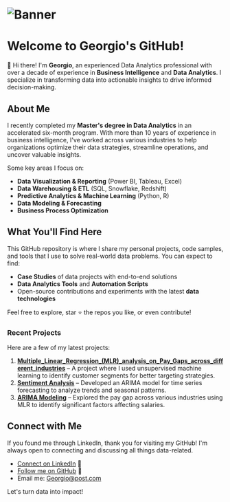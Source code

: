# ![Banner](https://drive.google.com/file/d/1-bTFVh3vdVUT0kbVm55I-XYUCXKZSQDQ/view?usp=drive_link)

# Welcome to Georgio's GitHub!

👋 Hi there! I'm **Georgio**, an experienced Data Analytics professional with over a decade of experience in **Business Intelligence** and **Data Analytics**. I specialize in transforming data into actionable insights to drive informed decision-making.

## About Me

I recently completed my **Master's degree in Data Analytics** in an accelerated six-month program. With more than 10 years of experience in business intelligence, I've worked across various industries to help organizations optimize their data strategies, streamline operations, and uncover valuable insights.

Some key areas I focus on:
- **Data Visualization & Reporting** (Power BI, Tableau, Excel)
- **Data Warehousing & ETL** (SQL, Snowflake, Redshift)
- **Predictive Analytics & Machine Learning** (Python, R)
- **Data Modeling & Forecasting**
- **Business Process Optimization**

## What You'll Find Here

This GitHub repository is where I share my personal projects, code samples, and tools that I use to solve real-world data problems. You can expect to find:
- **Case Studies** of data projects with end-to-end solutions
- **Data Analytics Tools** and **Automation Scripts**
- Open-source contributions and experiments with the latest **data technologies**

Feel free to explore, star ⭐ the repos you like, or even contribute!

### Recent Projects
Here are a few of my latest projects:

1. **[Multiple_Linear_Regression_(MLR)_analysis_on_Pay_Gaps_across_different_industries](https://github.com/giohb777/AdvancedAnalytics/blob/main/Multiple_Linear_Regression_(MLR)_analysis_on_Pay_Gaps_across_different_industries.ipynb)** – A project where I used unsupervised machine learning to identify customer segments for better targeting strategies.
2. **[Sentiment Analysis](https://github.com/giohb777/AdvancedAnalytics/blob/main/Sentiment%20Analysis%20Georgio%20Hajj%20Boutros%20.ipynb)** – Developed an ARIMA model for time series forecasting to analyze trends and seasonal patterns.
3. **[ARIMA Modeling](https://github.com/giohb777/AdvancedAnalytics/blob/main/ARIMA%20Modeling%20Georgio%20Hajj%20Boutros.ipynb)** – Explored the pay gap across various industries using MLR to identify significant factors affecting salaries.

## Connect with Me

If you found me through LinkedIn, thank you for visiting my GitHub! I'm always open to connecting and discussing all things data-related.

- [Connect on LinkedIn](https://www.linkedin.com/in/georgio-hajj-boutros-b6770998) 💼
- [Follow me on GitHub](https://github.com/giohb777/AdvancedAnalytics) 🌟
- Email me: Georgio@post.com

Let's turn data into impact!
